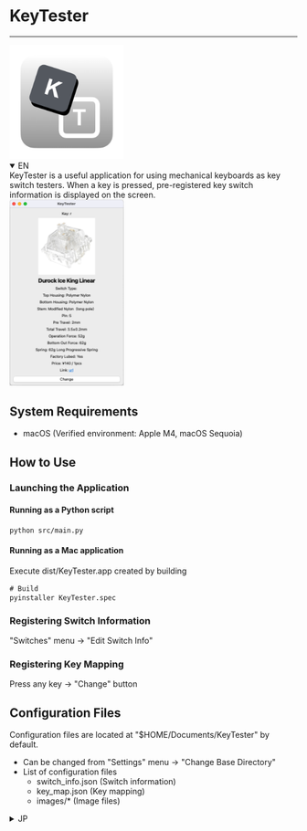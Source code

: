 

# KeyTester
--------
<img src="resources/KeyTester.ico" width="200px">

<details open>
<summary>EN</summary>
KeyTester is a useful application for using mechanical keyboards as key switch testers.
When a key is pressed, pre-registered key switch information is displayed on the screen.<br>

<img src="resources/example.png" width="200px">

## System Requirements
- macOS (Verified environment: Apple M4, macOS Sequoia)

## How to Use
### Launching the Application

#### Running as a Python script
```shell
python src/main.py
```

#### Running as a Mac application
Execute dist/KeyTester.app created by building
```shell
# Build
pyinstaller KeyTester.spec
```

### Registering Switch Information
"Switches" menu -> "Edit Switch Info"

### Registering Key Mapping
Press any key -> "Change" button

## Configuration Files
Configuration files are located at "$HOME/Documents/KeyTester" by default.

- Can be changed from "Settings" menu -> "Change Base Directory"
- List of configuration files
    - switch_info.json (Switch information)
    - key_map.json (Key mapping)
    - images/* (Image files)
</details>

<details>
<summary>JP</summary>
KeyTesterは、メカニカルキーボードをキースイッチテスターとして使う場合に便利なアプリケーションです。
キーを押すと、予め登録しておいたキースイッチ情報が画面に表示されます。<br>

<img src="resources/example.png" width="200px">

## 動作環境
- macOS (検証済み環境: Apple M4, macOS Sequoia)

## 使い方
### アプリケーションの起動

#### Pythonスクリプトとして実行
```shell
python src/main.py
```

#### Macアプリケーションとして実行
ビルドして作成されたdist/KeyTester.appを実行する
```shell
# Build
pyinstaller KeyTester.spec
```

### スイッチ情報の登録
「Switches」メニュー -> 「Edit Switch Info」

### キーマッピングの登録
任意のキーを押す -> 「Change」ボタン

## 設定ファイルの保存先
$HOME/Documents/KeyTester

- 「Settings」メニュー -> 「Change Base Directory」から変更可能
- 設定ファイルのリスト
    - switch_info.json (スイッチ情報)
    - key_map.json (キーマッピング)
    - images/* (画像ファイル)
</details>